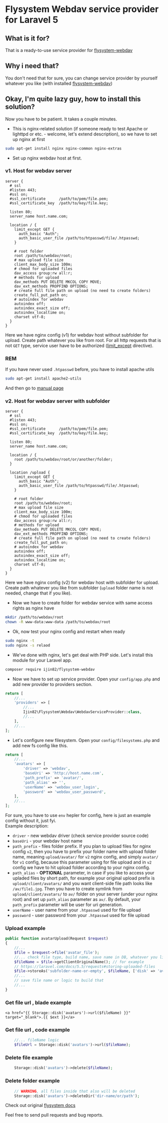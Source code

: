 # Flysystem Webdav service provider for Laravel 5 

## What is it for?
That is a ready-to-use service provider for [flysystem-webdav](https://github.com/thephpleague/flysystem-webdav)

## Why i need that?
You don't need that for sure, you can change service provider by yourself whatever you like (with installed [flysystem-webdav](https://github.com/thephpleague/flysystem-webdav))

## Okay, I'm quite lazy guy, how to install this solution?
Now you have to be patient. It takes a couple minutes.  
- This is nginx-related solution (if someone ready to test Apache or lighttpd or etc. - welcome, let's extend description), so we have to set up nginx at first
```bash
sudo apt-get install nginx nginx-common nginx-extras
```

- Set up nginx webdav host at first.  

### v1. Host for webdav server
```nginx
server {
  # ssl
  #listen 443;
  #ssl on;
  #ssl_certificate      /path/to/pem/file.pem;
  #ssl_certificate_key  /path/to/key/file.key;

  listen 80;
  server_name host.name.com;

  location / {
    limit_except GET {
      auth_basic "Auth";
      auth_basic_user_file /path/to/htpasswd/file/.htpasswd;
    }

    # root folder
    root /path/to/webdav/root;
    # max upload file size 
    client_max_body_size 100m;
    # chmod for uploaded files
    dav_access group:rw all:r;
    # methods for upload
    dav_methods PUT DELETE MKCOL COPY MOVE;
    dav_ext_methods PROPFIND OPTIONS;
    # create full file path on upload (no need to create folders)
    create_full_put_path on;
    # autoindex for webdav
    autoindex off;
    autoindex_exact_size off;
    autoindex_localtime on;
    charset utf-8;
  }
}
```

Here we have nginx config (v1) for webdav host without subfolder for upload. Create path whatever you like from root. For all http requests that is not `GET` type, service user have to be authorized ([limit_except](https://nginx.ru/en/docs/http/ngx_http_core_module.html#limit_except) directive). 
### REM
If you have never used `.htpasswd` before, you have to install apache utils 
```bash
sudo apt-get install apache2-utils
```
And then go to [manual page](https://httpd.apache.org/docs/2.4/programs/htpasswd.html)

### v2. Host for webdav server with subfolder
```nginx
server {
  # ssl
  #listen 443;
  #ssl on;
  #ssl_certificate      /path/to/pem/file.pem;
  #ssl_certificate_key  /path/to/key/file.key;

  listen 80;
  server_name host.name.com;

  location / {
    root /path/to/webdav/root/or/another/folder;
  }

  location /upload {
    limit_except GET {
      auth_basic "Auth";
      auth_basic_user_file /path/to/htpasswd/file/.htpasswd;
    }

    # root folder
    root /path/to/webdav/root;
    # max upload file size 
    client_max_body_size 100m;
    # chmod for uploaded files
    dav_access group:rw all:r;
    # methods for upload
    dav_methods PUT DELETE MKCOL COPY MOVE;
    dav_ext_methods PROPFIND OPTIONS;
    # create full file path on upload (no need to create folders)
    create_full_put_path on;
    # autoindex for webdav
    autoindex off;
    autoindex_exact_size off;
    autoindex_localtime on;
    charset utf-8;
  }
}
```

Here we have nginx config (v2) for webdav host with subfolder for upload. Create path whatever you like from subfolder (`upload` folder name is not needed, change that if you like). 

- Now we have to create folder for webdav service with same access rights as nginx have
```bash
mkdir /path/to/webdav/root
chown -R www-data:www-data /path/to/webdav/root
```

- Ok, now test your nginx config and restart when ready
```bash
sudo nginx -t
sudo nginx -s relaod
```

- We've done with nginx, let's get deal with PHP side. Let's install this module for your Laravel app.
```bash
composer require ijin82/flysystem-webdav
```

- Now we have to set up service provider. Open your `config/app.php` and add new provider to providers section.
```php
return [
    //...
    'providers' => [
        //...
        Ijin82\Flysystem\Webdav\WebdavServiceProvider::class,
        //...
    ],
    //...
];
```

- Let's configure new filesystem. Open your `config/filesystems.php` and add new fs config like this.
```php
return [
    //...
    'avatars' => [
        'driver' => 'webdav',
        'baseUri' => 'http://host.name.com',
        'path_prefix' => 'avatar/',
        'path_alias' => '',
        'userName' => 'webdav_user_login',
        'password' => 'webdav_user_password',
    ],
    //...
];
```

For sure, you have to use `env` hepler for config, here is just an example config without it, just fyi.  
Example description:
- `driver` - new webdav driver (check service provider source code)
- `baseUri` - your webdav host name
- `path_prefix` - files folder prefix. If you plan to upload files for nginx config `v2`, then you have to prefix your folder name with upload folder name, meaning `upload/avatar/` for `v2` nginx config, and simply `avatar/` for `v1` config, because this parameter using for file upload and in `v2` config we have to hit upload folder according to your nginx config.
- `path_alias` - **OPTIONAL** parameter, in case if you like to access your upladed files by short path, for example your original upload prefix is `upload/client/avatars/` and you want client-side file path looks like `/av/file1.jpg`. Then you have to create symlink from `upload/client/avatars/` to `av/` folder on your server (under your nginx root) and set up `path_alias` parameter as `av/`. By default, your `path_prefix` parameter will be user for uri generation.
- `userName` - user name from your `.htpasswd` used for file upload
- `password` - user password from your `.htpasswd` used for file upload

### Upload example
```php
public function avatarUpload(Request $request)
{
    //...
    $file = $request->file('avatar_file');
    //... check file type, build name, save name in DB, whatever you like
    $fileName = $file->getClientOriginalName(); // for example
    // https://laravel.com/docs/5.5/requests#storing-uploaded-files
    $file->storeAs('subfolder-name-or-empty', $fileName, ['disk' => 'avatars']);
    //...
    // save file name or logic to build that
    //...
}
```

### Get file url , blade example
```blade
<a href="{{ Storage::disk('avatars')->url($fileName) }}" target="_blank">.{{ $ext }}</a>
```

### Get file url , code example
```php
    //... fileName logic
    $fileUrl = Storage::disk('avatars')->url($fileName);
```

### Delete file example
```php
    Storage::disk('avatars')->delete($fileName);
```

### Delete folder example
```php
    // WARNING, all files inside that also will be deleted
    Storage::disk('avatars')->deleteDir('dir-name/or/path');
```

Check out original [flysystem docs](http://flysystem.thephpleague.com)

Feel free to send pull requests and bug reports.